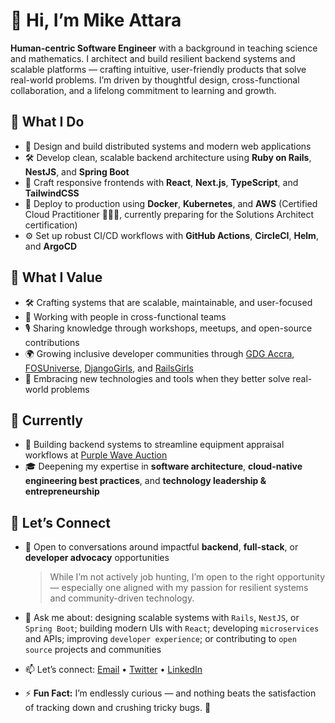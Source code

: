 # 👋 Hi, I’m Mike Attara

**Human-centric Software Engineer** with a background in teaching science and mathematics. I architect and build resilient backend systems and scalable platforms — crafting intuitive, user-friendly products that solve real-world problems. I’m driven by thoughtful design, cross-functional collaboration, and a lifelong commitment to learning and growth.

## 🚀 What I Do

- 🧱 Design and build distributed systems and modern web applications  
- 🛠 Develop clean, scalable backend architecture using **Ruby on Rails**, **NestJS**, and **Spring Boot**  
- 🎨 Craft responsive frontends with **React**, **Next.js**, **TypeScript**, and **TailwindCSS**  
- 🚢 Deploy to production using **Docker**, **Kubernetes**, and **AWS** (Certified Cloud Practitioner 👨🏾‍💻, currently preparing for the Solutions Architect certification)  
- ⚙️ Set up robust CI/CD workflows with **GitHub Actions**, **CircleCI**, **Helm**, and **ArgoCD**

## 🧠 What I Value

- 🛠 Crafting systems that are scalable, maintainable, and user-focused  
- 🤝 Working with people in cross-functional teams  
- 🎙 Sharing knowledge through workshops, meetups, and open-source contributions  
- 🌍 Growing inclusive developer communities through [GDG Accra](https://gdg.community.dev/gdg-accra/), [FOSUniverse](https://fosuniverse.org), [DjangoGirls](https://djangogirls.org/), and [RailsGirls](https://railsgirls.com)  
- 🌱 Embracing new technologies and tools when they better solve real-world problems

## 📌 Currently

- 🔭 Building backend systems to streamline equipment appraisal workflows at [Purple Wave Auction](https://purplewave.com)  
- 🎓 Deepening my expertise in **software architecture**, **cloud-native engineering best practices**, and **technology leadership & entrepreneurship**

## 🤝 Let’s Connect

- 💼 Open to conversations around impactful **backend**, **full-stack**, or **developer advocacy** opportunities  
  > While I’m not actively job hunting, I’m open to the right opportunity — especially one aligned with my passion for resilient systems and community-driven technology.

- 💬 Ask me about: designing scalable systems with `Rails`, `NestJS`, or `Spring Boot`; building modern UIs with `React`; developing `microservices` and APIs; improving `developer experience`; or contributing to `open source` projects and communities

- 📫 Let’s connect: [Email](mailto:mpyebattara@gmail.com) • [Twitter](https://twitter.com/attaradev) • [LinkedIn](https://www.linkedin.com/in/attaradev)

- ⚡ **Fun Fact:** I’m endlessly curious — and nothing beats the satisfaction of tracking down and crushing tricky bugs. 🐛
